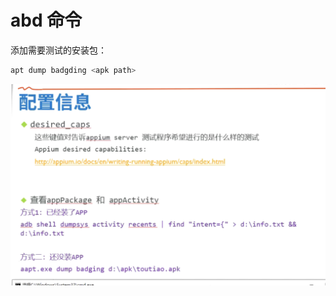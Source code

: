 # abd 命令

添加需要测试的安装包：

```bash
apt dump badgding <apk path>
```

![](../.gitbook/assets/image%20%284%29.png)

